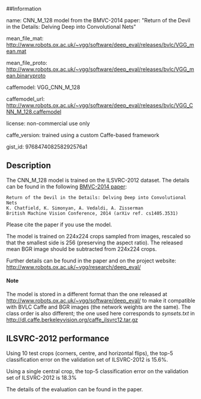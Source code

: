##Information

name: CNN_M_128 model from the BMVC-2014 paper: "Return of the Devil in the Details: Delving Deep into Convolutional Nets"

mean_file_mat: http://www.robots.ox.ac.uk/~vgg/software/deep_eval/releases/bvlc/VGG_mean.mat

mean_file_proto: http://www.robots.ox.ac.uk/~vgg/software/deep_eval/releases/bvlc/VGG_mean.binaryproto

caffemodel: VGG_CNN_M_128

caffemodel_url: http://www.robots.ox.ac.uk/~vgg/software/deep_eval/releases/bvlc/VGG_CNN_M_128.caffemodel

license: non-commercial use only

caffe_version: trained using a custom Caffe-based framework

gist_id: 976847408258292576a1

## Description

The CNN_M_128 model is trained on the ILSVRC-2012 dataset. The details can be found in the following [BMVC-2014 paper](http://www.robots.ox.ac.uk/~vgg/publications/2014/Chatfield14/):

    Return of the Devil in the Details: Delving Deep into Convolutional Nets
    K. Chatfield, K. Simonyan, A. Vedaldi, A. Zisserman
    British Machine Vision Conference, 2014 (arXiv ref. cs1405.3531)

Please cite the paper if you use the model.

The model is trained on 224x224 crops sampled from images, rescaled so that the smallest side is 256 (preserving the aspect ratio). The released mean BGR image should be subtracted from 224x224 crops.

Further details can be found in the paper and on the project website: http://www.robots.ox.ac.uk/~vgg/research/deep_eval/

#### Note

The model is stored in a different format than the one released at http://www.robots.ox.ac.uk/~vgg/software/deep_eval/ to make it compatible with BVLC Caffe and BGR images (the network weights are the same). The class order is also different; the one used here corresponds to *synsets.txt* in http://dl.caffe.berkeleyvision.org/caffe_ilsvrc12.tar.gz

## ILSVRC-2012 performance

Using 10 test crops (corners, centre, and horizontal flips), the top-5 classification error on the validation set of ILSVRC-2012 is 15.6%.

Using a single central crop, the top-5 classification error on the validation set of ILSVRC-2012 is 18.3%

The details of the evaluation can be found in the paper.